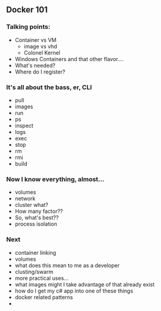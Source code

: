 ## Docker 101

### Talking points:
- Container vs VM
    - image vs vhd
    - Colonel Kernel
- Windows Containers and that other flavor....
- What's needed?
- Where do I register?


### It's all about the bass, er, CLI
- pull
- images
- run
- ps
- inspect
- logs
- exec
- stop
- rm
- rmi
- build

### Now I know everything, almost...
- volumes
- network
- cluster what?
- How many factor??
- So, what's best??
- process isolation


### Next
- container linking
- volumes
- what does this mean to me as a developer
- clusting/swarm
- more practical uses...
- what images might I take advantage of that already exist
- how do I get my c# app into one of these things
- docker related patterns
- 




